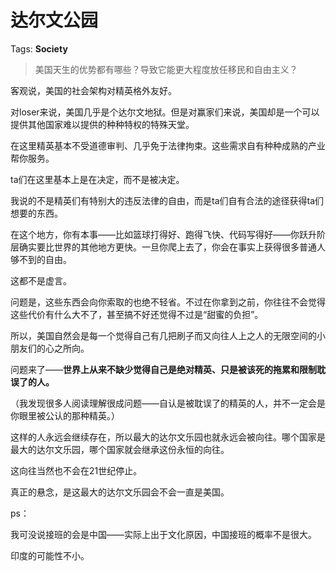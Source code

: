 # 达尔文公园

Tags: **Society**

> 美国天生的优势都有哪些？导致它能更大程度放任移民和自由主义？



客观说，美国的社会架构对精英格外友好。

对loser来说，美国几乎是个达尔文地狱。但是对赢家们来说，美国却是一个可以提供其他国家难以提供的种种特权的特殊天堂。

在这里精英基本不受道德审判、几乎免于法律拘束。这些需求自有种种成熟的产业帮你服务。

ta们在这里基本上是在决定，而不是被决定。

我说的不是精英们有特别大的违反法律的自由，而是ta们自有合法的途径获得ta们想要的东西。

在这个地方，你有本事——比如篮球打得好、跑得飞快、代码写得好——你跃升阶层确实要比世界的其他地方更快。一旦你爬上去了，你会在事实上获得很多普通人够不到的自由。

这都不是虚言。

问题是，这些东西会向你索取的也绝不轻省。不过在你拿到之前，你往往不会觉得这些代价有什么大不了，甚至搞不好还觉得不过是“甜蜜的负担”。

所以，美国自然会是每一个觉得自己有几把刷子而又向往人上之人的无限空间的小朋友们的心之所向。

问题来了——**世界上从来不缺少觉得自己是绝对精英、只是被该死的拖累和限制耽误了的人。**

（我发现很多人阅读理解很成问题——自认是被耽误了的精英的人，并不一定会是你眼里被公认的那种精英。）

这样的人永远会继续存在，所以最大的达尔文乐园也就永远会被向往。哪个国家是最大的达尔文乐园，哪个国家就会继承这份永恒的向往。

这向往当然也不会在21世纪停止。

真正的悬念，是这最大的达尔文乐园会不会一直是美国。

ps：

我可没说接班的会是中国——实际上出于文化原因，中国接班的概率不是很大。

印度的可能性不小。




